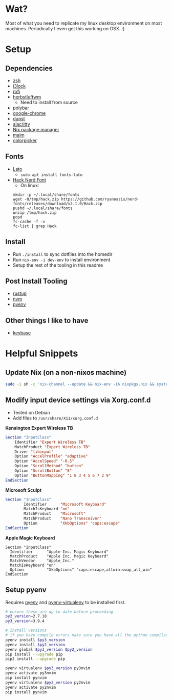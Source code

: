 # Wat?
Most of what you need to replicate my linux desktop environment on most
machines. Periodically I even get this working on OSX. :)

# Setup

## Dependencies

* [zsh](https://github.com/alacritty/alacritty)
* [i3lock](https://github.com/i3/i3lock)
* [rofi](https://github.com/davatorium/rofi)
* [herbstluftwm](https://herbstluftwm.org/)
    * Need to install from source
* [polybar](https://github.com/polybar/polybar)
* [google-chrome](https://www.google.com/intl/en_ca/chrome/)
* [dunst](https://github.com/dunst-project/dunst)
* [alacritty](https://github.com/alacritty/alacritty)
* [Nix package manager](https://nixos.org/download.html)
* [maim](https://github.com/naelstrof/maim)
* [colorpicker](git@github.com:ym1234/colorpicker.git)

## Fonts

* [Lato](https://fonts.google.com/specimen/Lato)
    * `sudo apt install fonts-lato`
* [Hack Nerd Font](https://www.nerdfonts.com/font-downloads)
    * On linux:
    ```
    mkdir -p ~/.local/share/fonts
    wget -O/tmp/hack.zip https://github.com/ryanoasis/nerd-fonts/releases/download/v2.1.0/Hack.zip
    pushd ~/.local/share/fonts
    unzip /tmp/hack.zip
    popd
    fc-cache -f -v
    fc-list | grep Hack
    ```

## Install

* Run `./install` to sync dotfiles into the homedir
* Run `nix-env -i dev-env` to install environment
* Setup the rest of the tooling in this readme

## Post Install Tooling

* [rustup](https://rustup.rs/)
* [nvm](https://github.com/nvm-sh/nvm)
* [pyenv](https://github.com/pyenv/pyenv#installation)

## Other things I like to have

* [keybase](https://keybase.io/)

# Helpful Snippets

## Update Nix (on a non-nixos machine)

```sh
sudo -i sh -c 'nix-channel --update && nix-env -iA nixpkgs.nix && systemctl daemon-reload'
```

## Modify input device settings via Xorg.conf.d

* Tested on Debian
* Add files to `/usr/share/X11/xorg.conf.d`

**Kensington Expert Wireless TB**

```xorg
Section "InputClass"
    Identifier "Expert Wireless TB"
    MatchProduct "Expert Wireless TB"
    Driver "libinput"
    Option "AccelProfile" "adaptive"
    Option "AccelSpeed" "-0.5"
    Option "ScrollMethod" "button"
    Option "ScrollButton" "8"
    Option "ButtonMapping" "1 8 3 4 5 6 7 2 9"
EndSection
```

**Microsoft Sculpt**

```xorg
Section "InputClass"
        Identifier      "Microsoft Keyboard"
        MatchIsKeyboard "on"
        MatchProduct    "Microsoft"
        MatchProduct    "Nano Transceiver"
        Option          "XkbOptions" "caps:escape"
EndSection
```

**Apple Magic Keyboard**

```
Section "InputClass"
  Identifier      "Apple Inc. Magic Keyboard"
  MatchProduct    "Apple Inc. Magic Keyboard"
  MatchVendor     "Apple_Inc."
  MatchIsKeyboard "on"
  Option          "XkbOptions" "caps:escape,altwin:swap_alt_win"
EndSection
```

## Setup pyenv
Requires [pyenv](https://github.com/pyenv/pyenv#installation) and [pyenv-virtualenv](https://github.com/pyenv/pyenv-virtualenv) to be installed first.

```bash
# ensure these are up to date before proceeding
py2_version=2.7.18
py3_version=3.9.4

# install versions
# if you have compile errors make sure you have all the python compilation dependencies installed
pyenv install $py3_version
pyenv install $py2_version
pyenv global $py3_version $py2_version
pip install --upgrade pip
pip2 install --upgrade pip

pyenv virtualenv $py3_version py3nvim
pyenv activate py3nvim
pip install pynvim
pyenv virtualenv $py2_version py2nvim
pyenv activate py2nvim
pip install pynvim
```
